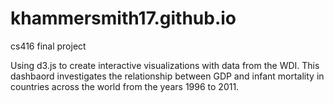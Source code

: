 # khammersmith17.github.io
cs416 final project

Using d3.js to create interactive visualizations with data from the WDI. This dashbaord investigates the relationship between GDP
and infant mortality in countries across the world from the years 1996 to 2011.
